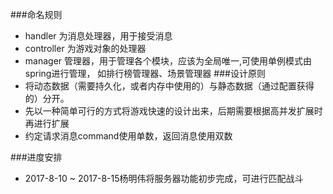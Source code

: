 ###命名规则
- handler 为消息处理器，用于接受消息
- controller 为游戏对象的处理器
- manager 管理器，用于管理各个模块，应该为全局唯一,可使用单例模式由spring进行管理，
如排行榜管理器、场景管理器
###设计原则
- 将动态数据（需要持久化，或者内存中使用的）与静态数据（通过配置获得的）分开。
- 先以一种简单可行的方式将游戏快速的设计出来，后期需要根据高并发扩展时再进行扩展
- 约定请求消息command使用单数，返回消息使用双数

###进度安排
- 2017-8-10 ~ 2017-8-15杨明伟将服务器功能初步完成，可进行匹配战斗